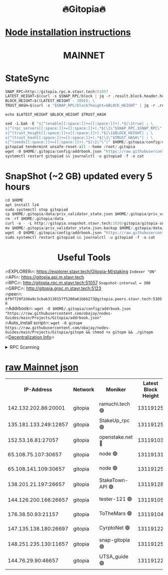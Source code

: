 <h1 align="center"> 🔥Gitopia🔥</h1>

[Node installation instructions](https://github.com/obajay/nodes-Guides/tree/main/Projects/Gitopia)
=

<h1 align="center"> MAINNET</h1>

# StateSync
```python
SNAP_RPC=http://gitopia.rpc.m.stavr.tech:51057
LATEST_HEIGHT=$(curl -s $SNAP_RPC/block | jq -r .result.block.header.height); \
BLOCK_HEIGHT=$((LATEST_HEIGHT - 300)); \
TRUST_HASH=$(curl -s "$SNAP_RPC/block?height=$BLOCK_HEIGHT" | jq -r .result.block_id.hash)

echo $LATEST_HEIGHT $BLOCK_HEIGHT $TRUST_HASH

sed -i.bak -E "s|^(enable[[:space:]]+=[[:space:]]+).*$|\1true| ; \
s|^(rpc_servers[[:space:]]+=[[:space:]]+).*$|\1\"$SNAP_RPC,$SNAP_RPC\"| ; \
s|^(trust_height[[:space:]]+=[[:space:]]+).*$|\1$BLOCK_HEIGHT| ; \
s|^(trust_hash[[:space:]]+=[[:space:]]+).*$|\1\"$TRUST_HASH\"| ; \
s|^(seeds[[:space:]]+=[[:space:]]+).*$|\1\"\"|" $HOME/.gitopia/config/config.toml
gitopiad tendermint unsafe-reset-all --home /root/.gitopia
wget -O $HOME/.gitopia/config/addrbook.json "https://raw.githubusercontent.com/obajay/nodes-Guides/main/Projects/Gitopia/addrbook.json"
systemctl restart gitopiad && journalctl -u gitopiad -f -o cat
```
# SnapShot (~2 GB) updated every 5 hours
```python
cd $HOME
apt install lz4
sudo systemctl stop gitopiad
cp $HOME/.gitopia/data/priv_validator_state.json $HOME/.gitopia/priv_validator_state.json.backup
rm -rf $HOME/.gitopia/data
curl -o - -L http://gitopia.snapshot.stavr.tech:1030/gitopia/gitopia-snap.tar.lz4 | lz4 -c -d - | tar -x -C $HOME/.gitopia --strip-components 2
mv $HOME/.gitopia/priv_validator_state.json.backup $HOME/.gitopia/data/priv_validator_state.json
wget -O $HOME/.gitopia/config/addrbook.json "https://raw.githubusercontent.com/obajay/nodes-Guides/main/Projects/Gitopia/addrbook.json"
sudo systemctl restart gitopiad && journalctl -u gitopiad -f -o cat
```
 <h1 align="center"> Useful Tools</h1>

🔥EXPLORER🔥:      https://explorer.stavr.tech/Gitopia-M/staking  `Indexer "ON"` \
🔥API🔥: 			 		 https://gitopia.api.m.stavr.tech \
🔥RPC🔥:           http://gitopia.rpc.m.stavr.tech:51057              `Snapshot-interval = 300` \
🔥GRPC🔥:          http://gitopia.grpc.m.stavr.tech:5123 \
🔥peer🔥:					 `6f9f729f2d4a9c3cbab3130157f5200a61bbb273@gitopia.peers.stavr.tech:51056` \
🔥Addrbook🔥:    ```wget -O $HOME/.gitopia/config/addrbook.json "https://raw.githubusercontent.com/obajay/nodes-Guides/main/Projects/Gitopia/addrbook.json"``` \
🔥Auto_install script🔥: ```wget -O gitopm https://raw.githubusercontent.com/obajay/nodes-Guides/main/Projects/Gitopia/gitopm && chmod +x gitopm && ./gitopm``` \
🔥[Decentralization Info](https://github.com/obajay/StateSync-snapshots/tree/main/Projects/Gitopia/Decentralization)🔥

<details>
<summary>RPC Scanning</summary>

<h2 align="center"> We scan nodes in real time every 4 hours. And we provide the final result of RPC endpoints.
We cannot influence the operation of these nodes in any way. </h2>


```python
If Voting Power is higher than 0 --> then the Node is a validator of the network and may be subject to attack and be a potential threat to the chain.
```
```python
We marked such validators with a red symbol
```

</details>

[raw Mainnet json](https://rpc-check.gitopm.stavr.tech/gitopm/rpc-gitopm-result.json)
=

<table><tr><th>IP-Address</th><th>Network</th><th>Moniker</th><th>Latest Block Height</th><th>Earliest Block Height</th><th>Catching Up</th><th>Tx Index</th><th>Voting Power</th><th>Scan Time</th></tr><tr><td>142.132.202.86:20001</td><td>gitopia</td><td>ramuchi.tech 🟢</td><td>13119125</td><td>6548337</td><td>False</td><td>on</td><td>0</td><td>2024-02-01T00:34:07.719931135UTC</td></tr><tr><td>135.181.133.249:12857</td><td>gitopia</td><td>StakeUp_rpc 🟢</td><td>13119125</td><td>8010001</td><td>False</td><td>on</td><td>0</td><td>2024-02-01T00:34:08.038359010UTC</td></tr><tr><td>152.53.16.81:27057</td><td>gitopia</td><td>openstake.net 🔴</td><td>13119103</td><td>10455001</td><td>False</td><td>off</td><td>28805</td><td>2024-02-01T00:33:32.819962992UTC</td></tr><tr><td>65.108.75.107:30657</td><td>gitopia</td><td>node 🟢</td><td>13119131</td><td>11907586</td><td>False</td><td>on</td><td>0</td><td>2024-02-01T00:34:16.916471374UTC</td></tr><tr><td>65.108.141.109:30657</td><td>gitopia</td><td>node 🟢</td><td>13119125</td><td>12299845</td><td>False</td><td>on</td><td>0</td><td>2024-02-01T00:34:07.248565674UTC</td></tr><tr><td>138.201.21.197:26657</td><td>gitopia</td><td>StakeTown-API 🟢</td><td>13119128</td><td>12733501</td><td>False</td><td>on</td><td>0</td><td>2024-02-01T00:34:12.512202357UTC</td></tr><tr><td>144.126.200.166:26657</td><td>gitopia</td><td>tester-121 🟢</td><td>13119105</td><td>12832814</td><td>False</td><td>off</td><td>0</td><td>2024-02-01T00:33:35.187656676UTC</td></tr><tr><td>176.38.50.93:21157</td><td>gitopia</td><td>ToTheMars 🟢</td><td>13119104</td><td>12883228</td><td>False</td><td>on</td><td>0</td><td>2024-02-01T00:33:35.523797300UTC</td></tr><tr><td>147.135.138.180:26697</td><td>gitopia</td><td>CyrptoNet 🟢</td><td>13119122</td><td>12883228</td><td>False</td><td>off</td><td>0</td><td>2024-02-01T00:34:02.693641709UTC</td></tr><tr><td>148.251.235.130:11657</td><td>gitopia</td><td>snap-gitopia 🟢</td><td>13119125</td><td>12908001</td><td>False</td><td>on</td><td>0</td><td>2024-02-01T00:34:07.491343569UTC</td></tr><tr><td>144.76.29.90:46657</td><td>gitopia</td><td>UTSA_guide 🟢</td><td>13119122</td><td>13035301</td><td>False</td><td>on</td><td>0</td><td>2024-02-01T00:34:02.418293284UTC</td></tr></table>
